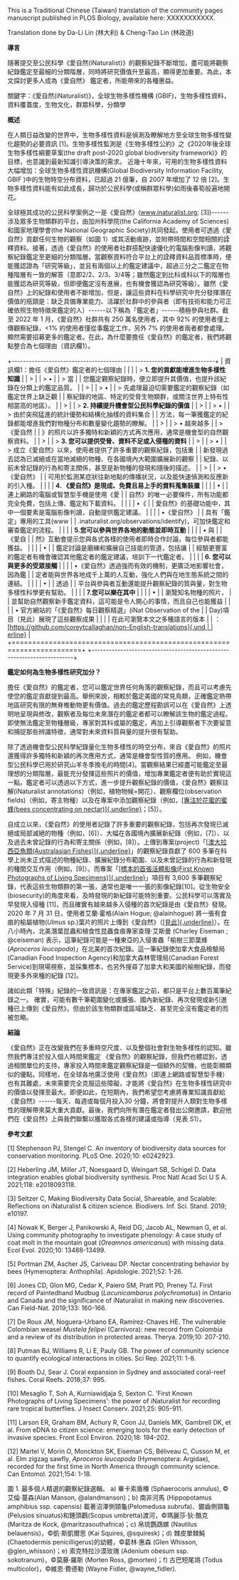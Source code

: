 This is a Traditional Chinese (Taiwan) translation of the community
pages manuscript published in PLOS Biology, available here: XXXXXXXXXXX.

Translation done by Da-Li Lin (林大利) & Cheng-Tao Lin (林政道)

**導言**

隨著提交至公民科學《愛自然(iNaturalist)》的觀察紀錄不斷增加，盡可能將觀察紀錄鑑定至最細的分類階層，同時將研究價值升至最高，顯得更加重要。為此，本文探討更多人成為《愛自然》
鑑定者，所能帶來的各種惠益。

關鍵字：《愛自然(iNaturalist)》，全球生物多樣性機構
(GBIF)，生物多樣性資料，資料覆蓋度，生物文化，群眾科學，分類學

**概述**

在人類日益改變的世界中，生物多樣性資料是偵測及瞭解地方至全球生物多樣性變化趨勢的必要資訊
\[1\]。生物多樣性監測是《生物多樣性公約》之《2020年後全球生物多樣性綱要草案(the
draft post-2020 global biodiversity
framework)》的目標，也意識到最新知識引導決策的需求。
近幾十年來，可用的生物多樣性資料大幅增加：全球生物多樣性資訊機構(Global
Biodiversity Information Facility, GBIF )中的生物時空分布資料，已超過 21
億筆，自 2007 年增加了 12 倍
\[2\]。生物多樣性資料能有如此成長，歸功於公民科學(或稱群眾科學)如雨後春筍般遍地開花。

全球極其成功的公民科學案例之一是《愛自然》(www.inaturalist.org;
\[3\])------涉及眾多生物類群的平台，由加州科學院(the California Academy
of Sciences)和國家地理學會(the National Geographic
Society)共同發起。使用者可透過《愛自然》貢獻任何生物的觀察（如圖
1）或其活動痕跡，並附帶時間和空間相關的詮釋資料。接著，透過《愛自然》的使用者社群搭配快速優化的電腦影像判讀，將觀察紀錄鑑定至更細的分類階層。當觀察資料符合平台上的詮釋資料品質標準時，便能獲認證為「研究等級」，並且有兩個以上的鑑定建議中，超過三分之二鑑定在物種階層有一致的解答（意即2/2、2/3、3/4等；雖然鑑定到比科或科以下的階層也能獲認為研究等級，但即便鑑定沒有進展，也有機會獲認為研究等級）。雖然《愛自然》上的紀錄和使用者不斷增加，但是，讓這些資料在科學研究中充分發揮潛在價值的瓶頸是：缺乏具備專業能力、活躍於社群中的參與者（即有技術和能力可正確依照生物特徵來鑑定的人）------以下稱為「鑑定者」------積極參與社群。截至
2022 年 1 月，《愛自然》社群共有 250 萬名使用者，其中 92%
的使用者僅上傳觀察紀錄，\<1% 的使用者僅從事鑑定工作，另外 7%
的使用者兩者都會處理。顯然需要招募更多的鑑定者。在此，為什麼要擔任《愛自然》的鑑定者，我們將觀點整合為七個理由（資訊欄1）。

+-----------------------------------------------------------------------+
| 資訊欄1：擔任《愛自然》鑑定者的七個理由                               |
|                                                                       |
| > **1. 您的貢獻能增進生物多樣性知識**                                 |
| >                                                                     |
| > •                                                                   |
| > 當                                                                  |
| 您鑑定觀察紀錄時，便立即提升其價值，也提升該紀錄在分類上的鑑定品質。  |
| >                                                                     |
| > •                                                                   |
| > 先處理最迫切需要鑑定的觀察紀錄（如鑑定世界上缺乏觀                  |
| 察紀錄的地區、特定的受脅生物類群，或關注世界上特有性相當高的地區）。  |
| >                                                                     |
| > **2. 持續提升機會型公民科學紀錄的價值**                             |
| >                                                                     |
| > •                                                                   |
| > 由於突飛猛進的統計優勢和結構化抽樣的資料集合                        |
| 方法，每一筆獲鑑定的紀錄都能增進我們對物種分布和數量變化趨勢的瞭解。  |
| >                                                                     |
| > • 越來越多                                                          |
| > 《愛自然                                                            |
| 》的照片以許多獨特和新穎的方式再次應用，通常是機會型的自然觀察資料。  |
| >                                                                     |
| > **3. 您可以提供受脅、資料不足或入侵種的資料**                       |
| >                                                                     |
| > •                                                                   |
| > 成立《愛自然》以來，使用者提供了許多重要的觀察紀錄，包括重          |
| 新發現過去認為已滅絕或在當地滅絕的物種、在各國境內大範圍擴展新的觀察  |
| 紀錄、以前未曾記錄的行為和寄主關係，甚至是新物種的發現和隨後的描述。  |
| >                                                                     |
| > •《愛自然》                                                         |
| 可用於監測某症狀往新地點的傳播狀況，以及能快速偵測和反應新的引入種。  |
|                                                                       |
| **4. 《愛自然》是現成、免費且易上手的資料蒐集裝置**                   |
|                                                                       |
| •                                                                     |
| 連上網路的電腦或智慧型手機是使用《愛                                  |
| 自然》的唯一必要條件，所有功能都完全免費，包括上傳、鑑定和下載資料。  |
|                                                                       |
| •《                                                                   |
| 愛自然》的基礎功能中，其中一個要素是電腦影像判讀，自動提供鑑定建議。  |
|                                                                       |
| •《愛自然》                                                           |
| 具有「鑑定」專用的工具(www                                            |
| .inaturalist.org/observations/identify)，可加快鑑定和審查鑑定的流程。 |
|                                                                       |
| **5.您可以參與世界各地的動態並即時互動**                              |
|                                                                       |
| • 與                                                                  |
| 《愛自                                                                |
| 然》互動會提示您與各式各樣的使用者即時合作討論，每位參與者都能獲益。  |
|                                                                       |
| •                                                                     |
| 鑑定討論是磨練和擴展自己技能的管道，包括讓                            |
| 經驗更豐富的鑑定者有機會確認其他鑑定者的鑑定建議，培訓下一代鑑定者。  |
|                                                                       |
| **6. 您可以與更多的受眾接觸**                                         |
|                                                                       |
| •《愛自然》透過強而有效的機制，更廣泛地影響社會，因為鑑               |
| 定者能與世界各地成千上萬的人互動，強化人們與在地生態系統之間的連結。  |
|                                                                       |
| •                                                                     |
| 透過                                                                  |
| 平台與參與者互動還能提升觀察紀錄的質與量，對生物多樣性科學更有幫助。  |
|                                                                       |
| **7.您可以樂在其中**                                                  |
|                                                                       |
| •                                                                     |
| 瀏覽知名物種的照片，                                                  |
| 並幫助自然觀察新手鑑定資料，這可能是令人開心的事情，而且自己也能獲益  |
|                                                                       |
| • 官方網站的「《愛自然》每日觀察精選」(iNat Observation of the        |
| Day)項目（見此）展現了這些觀察成果                                    |
|                                                                       |
| 在此可瀏覽本文之多種語言的版本                                        |
| ：[[https://github.com/coreytcallaghan/non-English-translations]{.und |
| erline}](https://github.com/coreytcallaghan/non-English-translations) |
+=======================================================================+
+-----------------------------------------------------------------------+

**鑑定如何為生物多樣性研究加分？**

擔任《愛自然》的鑑定者，您可以鑑定世界任何角落的觀察紀錄，而且可以考慮先使您的鑑定貢獻提到最高。舉例來說，相較於鑑定美國的常見鳥類，正確鑑定熱帶地區研究有限的無脊椎動物更有價值。過去的鑑定歷程勘誤可以在《愛自然》上透明地呈現與修改，觀察者及每位未來潛在的鑑定者都可以瞭解該生物的鑑定過程。即使無法鑑定至物種層級，專家對其科或屬的鑑定，再加上引導觀察者下次要留意和捕捉那些辨識特徵，通常對未來資料質與量的提升很有幫助。

除了透過機會型公民科學紀錄量化生物多樣性的時空分布，來自《愛自然》的照片還獲得許多獨特和新穎的再次應用方式，通常是機會型性質的應用。
例如，機會型公民科學已用於研究山羊冬季換毛的時間\[4\]。當觀察結果已經盡可能鑑定至最理想的分類階層，最能充分發揮這些照片的價值，增加專業鑑定者便有助於實現這一點。鑑定者可以透過以下方式，進一步提升觀察紀錄的價值，《愛自然》觀察註解(iNaturalist
annotations)（例如，植物物候=開花）、觀察欄位(observation
fields)（例如，寄主物種）以及在專案中添加觀察紀錄（例如，[[專注於花蜜的蜜蜂(bees
concentrating on
nectar)]{.underline}](https://www.inaturalist.org/projects/bees-concentrating-nectar)；\[5\]）。

自成立以來，《愛自然》的使用者記錄了許多重要的觀察紀錄，包括再次發現已滅絕或局部滅絕的物種（例如，\[6\]）、大幅在各國境內擴展新紀錄（例如，\[7\]）、以及過去未曾記錄的行為和寄主關係（例如，\[8\]）。上傳到專案(project)「[[澳大拉西亞魚類(Australasian
Fishes)]{.underline}](https://www.inaturalist.org/projects/australasian-fishes)」的觀察紀錄貢獻了
600
多筆在科學上尚未正式描述的物種紀錄、擴展紀錄分布範圍、以及未曾記錄的行為和新發現的種間交互作用（例如，\[9\]）。而專案「[[標本的首張活體影像(First
Known Photographs of Living
Specimens)]{.underline}](https://www.inaturalist.org/projects/first-known-photographs-of-living-specimens)」項目有
3,600
多筆觀察紀錄，代表這些生物類群的第一張，通常也是唯一一張的影像紀錄\[10\]。從生物安全(biosecurity)的角度來看，及時發現的新紀錄可能特別重要。公民科學可以落實及早發現入侵種
\[11\]，而且確實有越來越多入侵種的首次紀錄是由《愛自然》發現。2020 年 7
月 31 日，使用者艾蘭·霍格(Alain Hogue; \@alainhogue)
將一張有食痕的榆屬植物(*Ulmus*
sp.)葉片的照片上傳到《愛自然》（[[見此]{.underline}](https://www.inaturalist.org/observations/54944998)）。在八小時內，北美潛葉昆蟲和植食性昆蟲食痕專家查理·艾斯曼
(Charley Eiseman ; \@ceiseman)
表示，這筆紀錄可能是一種東亞的入侵害蟲「榆樹三節葉蜂 (*Aproceros
leucopoda*)」在北美的首次紀錄。這一筆紀錄使加拿大食品檢驗局(Canadian
Food Inspection Agency)和加拿大森林管理局(Canadian Forest
Service)到現場視察，並採集標本，也另外搜尋了加拿大和美國的榆樹紀錄，而發現更多外來種的紀錄
\[12\]。

諸如此類「特殊」紀錄的一致資訊是：在專家鑑定之前，都只是平台上數百萬筆紀錄之一。
確實，可能有數千筆範圍變化或擴張、國內新紀錄、再次發現或新引進種已上傳到《愛自然》，但由於該生物類群或區域缺乏、甚至完全沒有鑑定者的而被忽略。

**結論**

《愛自然》正在改變我們在多重時空尺度、以及整個社會對生物多樣性的認知。雖然我們專注於投入個人時間來鑑定
《愛自然》的觀察紀錄，但我們也體認到，透過相關單位的支持，專家投入時間來鑑定觀察紀錄是一個額外的契機，也能彰顯類似的優點。同樣地，在全球各地廣泛使用《愛自然》（即連上網路或智慧型手機）也有其難處，未來需要完全克服這些障礙，才能將《愛自然》在生物多樣性研究中的價值以發揮至最大。即便如此，在短期內，我們希望您考慮將專業知識貢獻給《愛自然》------每天、每週或每個月投入30
分鐘，將會對提升人類對生物多樣性的理解帶來莫大重大貢獻。最後，我們向所有潛在鑑定者發出公開邀請，歡迎他們在《愛自然》上與我們聯繫以獲取各式各樣的建議或指導（見表
S1）。

**參考文獻**

\[1\] Stephenson PJ, Stengel C. An inventory of biodiversity data
sources for conservation monitoring. PLoS One. 2020;10: e0242923.

\[2\] Heberling JM, Miller JT, Noesgaard D, Weingart SB, Schigel D. Data
integration enables global biodiversity synthesis. Proc Natl Acad Sci U
S A. 2021;118: e2018093118.

\[3\] Seltzer C, Making Biodiversity Data Social, Shareable, and
Scalable: Reflections on iNaturalist & citizen science. Biodivers. Inf.
Sci. Stand. 2019; e10197.

\[4\] Nowak K, Berger J, Panikowski A, Reid DG, Jacob AL, Newman G, et
al. Using community photography to investigate phenology: A case study
of coat molt in the mountain goat (*Oreamnos americanus*) with missing
data. Ecol Evol. 2020;10: 13488-13499.

\[5\] Portman ZM, Ascher JS, Cariveau DP. Nectar concentrating behavior
by bees (Hymenoptera: Anthophila). Apidologie. 2021;52: 1-26.

\[6\] Jones CD, Glon MG, Cedar K, Paiero SM, Pratt PD, Preney TJ. First
record of Paintedhand Mudbug (*Lacunicambarus polychromatus*) in Ontario
and Canada and the significance of iNaturalist in making new
discoveries. Can Field-Nat. 2019;133: 160-166.

\[7\] De Roux JM, Noguera-Urbano EA, Ramírez-Chaves HE. The vulnerable
Colombian weasel *Mustela felipei* (Carnivora): new record from Colombia
and a review of its distribution in protected areas. Therya. 2019;10:
207-210.

\[8\] Putman BJ, Williams R, Li E, Pauly GB. The power of community
science to quantify ecological interactions in cities. Sci Rep. 2021;11:
1-8.

\[9\] Booth DJ, Sear J. Coral expansion in Sydney and associated
coral-reef fishes. Coral Reefs. 2018;37: 995.

\[10\] Mesaglio T, Soh A, Kurniawidjaja S, Sexton C. 'First Known
Photographs of Living Specimens': the power of iNaturalist for recording
rare tropical butterflies. J Insect Conserv. 2021;25: 905-911.

\[11\] Larson ER, Graham BM, Achury R, Coon JJ, Daniels MK, Gambrell DK,
et al. From eDNA to citizen science: emerging tools for the early
detection of invasive species. Front Ecol Environ. 2020;18: 194-202.

\[12\] Martel V, Morin O, Monckton SK, Eiseman CS, Béliveau C, Cusson M,
et al. Elm zigzag sawfly, *Aproceros leucopoda* (Hymenoptera: Argidae),
recorded for the first time in North America through community science.
Can Entomol. 2021;154: 1-18.

圖 1. 最多個人精選的觀察紀錄選輯。 a) 畢卡索盾椿 (Sphaerocoris annulus),
©艾倫‧蔓森(Alan Manson, \@alandmanson)；b) 南非河馬 (Hippopotamus
amphibius ssp. capensis) 載著沼澤側頸龜(Pelomedusa
subrufa)、鋸齒側頸龜(Pelusios sinuatus)和錘頭鸛(Scopus
umbretta)渡河，©瑪麗莎‧狄‧酷克 (Maritza de Kock,
\@maritzasouthafrica)；c) 帛琉鸚鵡螺 (Nautilus belauensis)，©凱‧斯凱爾思
(Kai Squires, \@squiresk)；d) 棘皮單棘魨(Chaetodermis
penicilligerus)的幼體，©葛林‧惠森 (Glen Whisson, \@glen_whisson)；e)
索克特拉沙漠玫瑰 (Adenium obesum ssp. sokotranum)，©莫藤‧羅斯 (Morten
Ross, \@morten)；f) 古巴短尾鴗 (Todus multicolor)，©維恩‧費德勒 (Wayne
Fidler, \@wayne_fidler).
